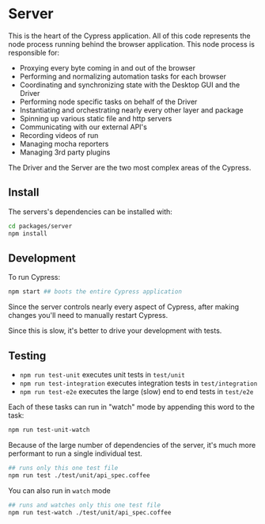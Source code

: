 # Server

This is the heart of the Cypress application. All of this code represents the node process running behind the browser application. This node process is responsible for:

- Proxying every byte coming in and out of the browser
- Performing and normalizing automation tasks for each browser
- Coordinating and synchronizing state with the Desktop GUI and the Driver
- Performing node specific tasks on behalf of the Driver
- Instantiating and orchestrating nearly every other layer and package
- Spinning up various static file and http servers
- Communicating with our external API's
- Recording videos of run
- Managing mocha reporters
- Managing 3rd party plugins

The Driver and the Server are the two most complex areas of the Cypress.

## Install

The servers's dependencies can be installed with:

```bash
cd packages/server
npm install
```

## Development

To run Cypress:

```bash
npm start ## boots the entire Cypress application
```

Since the server controls nearly every aspect of Cypress, after making changes you'll need to manually restart Cypress.

Since this is slow, it's better to drive your development with tests.

## Testing

* `npm run test-unit` executes unit tests in `test/unit`
* `npm run test-integration` executes integration tests in `test/integration`
* `npm run test-e2e` executes the large (slow) end to end tests in `test/e2e`

Each of these tasks can run in "watch" mode by appending this word to the task:

```bash
npm run test-unit-watch
```

Because of the large number of dependencies of the server, it's much more performant to run a single individual test.

```bash
## runs only this one test file
npm run test ./test/unit/api_spec.coffee
```

You can also run in `watch` mode

```bash
## runs and watches only this one test file
npm run test-watch ./test/unit/api_spec.coffee
```

